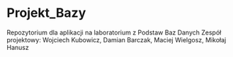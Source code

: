 # Projekt_Bazy
Repozytorium dla aplikacji na laboratorium z Podstaw Baz Danych
Zespół projektowy: Wojciech Kubowicz, Damian Barczak, Maciej Wielgosz, Mikołaj Hanusz
